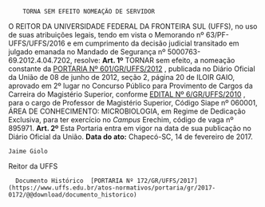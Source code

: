         TORNA SEM EFEITO NOMEAÇÃO DE SERVIDOR  

 O REITOR DA UNIVERSIDADE FEDERAL DA FRONTEIRA SUL (UFFS), no uso de suas atribuições legais, tendo em vista o Memorando nº 63/PF-UFFS/UFFS/2016 e em cumprimento da decisão judicial transitado em julgado emanada no Mandado de Segurança nº 5000763-69.2012.4.04.7202, resolve:   **Art. 1º** TORNAR sem efeito, a nomeação constante da [PORTARIA Nº 601/GR/UFFS/2012](https://www.uffs.edu.br/atos-normativos/portaria/gr/2012-0601)  , publicada no Diário Oficial da União de 08 de junho de 2012, seção 2, página 20 de ILOIR GAIO, aprovado em 2º lugar no Concurso Público para Provimento de Cargos da Carreira do Magistério Superior, conforme [EDITAL Nº 6/GR/UFFS/2010](https://www.uffs.edu.br/atos-normativos/edital/gr/2010-0006)  , para o cargo de Professor de Magistério Superior, Código Siape nº 060001, ÁREA DE CONHECIMENTO: MICROBIOLOGIA, em Regime de Dedicação Exclusiva, para ter exercício no *Campus* Erechim, código de vaga nº 895971.   **Art. 2º** Esta Portaria entra em vigor na data de sua publicação no Diário Oficial da União.      **Data do ato:** Chapecó-SC, 14 de fevereiro de 2017.   
 

    Jaime Giolo   
 Reitor da UFFS 

      Documento Histórico  [PORTARIA Nº 172/GR/UFFS/2017](https://www.uffs.edu.br/atos-normativos/portaria/gr/2017-0172/@@download/documento_historico)     
      